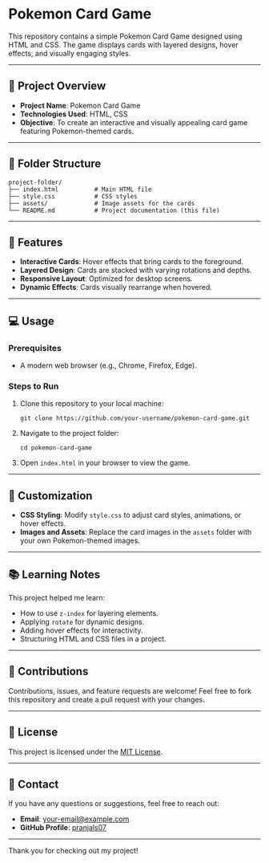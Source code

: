 # Pokemon Card Game

This repository contains a simple Pokemon Card Game designed using HTML and CSS. The game displays cards with layered designs, hover effects, and visually engaging styles.

---

## 🚀 Project Overview

- **Project Name**: Pokemon Card Game
- **Technologies Used**: HTML, CSS
- **Objective**: To create an interactive and visually appealing card game featuring Pokemon-themed cards.

---

## 📂 Folder Structure

```
project-folder/
├── index.html          # Main HTML file
├── style.css           # CSS styles
├── assets/             # Image assets for the cards
└── README.md           # Project documentation (this file)
```

---

## 🌟 Features

- **Interactive Cards**: Hover effects that bring cards to the foreground.
- **Layered Design**: Cards are stacked with varying rotations and depths.
- **Responsive Layout**: Optimized for desktop screens.
- **Dynamic Effects**: Cards visually rearrange when hovered.

---

## 💻 Usage

### Prerequisites
- A modern web browser (e.g., Chrome, Firefox, Edge).

### Steps to Run
1. Clone this repository to your local machine:
   ```
   git clone https://github.com/your-username/pokemon-card-game.git
   ```
2. Navigate to the project folder:
   ```
   cd pokemon-card-game
   ```
3. Open `index.html` in your browser to view the game.

---

## 🎨 Customization

- **CSS Styling**: Modify `style.css` to adjust card styles, animations, or hover effects.
- **Images and Assets**: Replace the card images in the `assets` folder with your own Pokemon-themed images.

---

## 📚 Learning Notes

This project helped me learn:
- How to use `z-index` for layering elements.
- Applying `rotate` for dynamic designs.
- Adding hover effects for interactivity.
- Structuring HTML and CSS files in a project.

---

## 🤝 Contributions

Contributions, issues, and feature requests are welcome! Feel free to fork this repository and create a pull request with your changes.

---

## 📜 License

This project is licensed under the [MIT License](LICENSE).

---

## 📧 Contact

If you have any questions or suggestions, feel free to reach out:
- **Email**: your-email@example.com
- **GitHub Profile**: [pranjals07](https://github.com/pranjals07)

---

Thank you for checking out my project!

